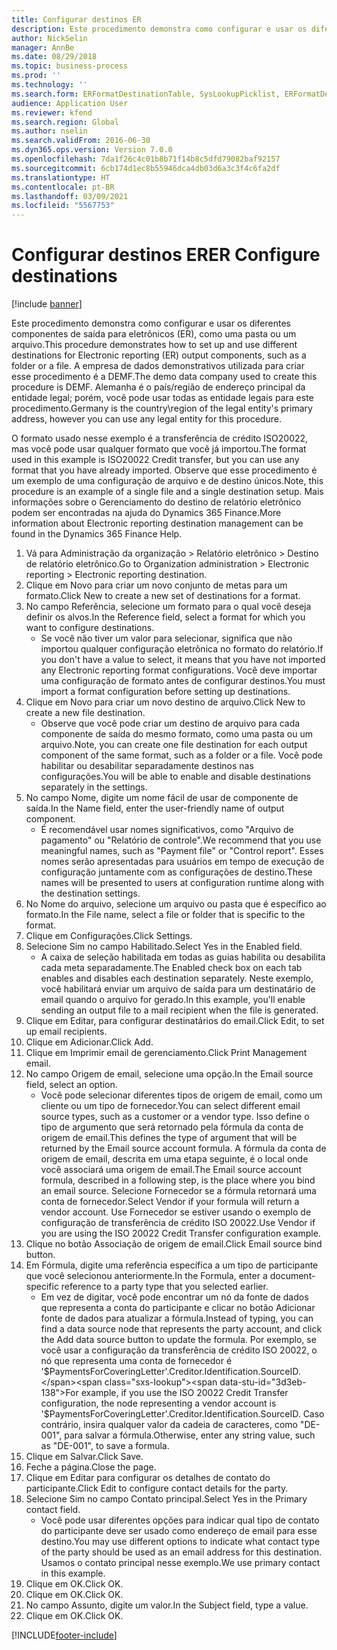 ```yaml
---
title: Configurar destinos ER
description: Este procedimento demonstra como configurar e usar os diferentes componentes de saída para eletrônicos (ER), como uma pasta ou um arquivo.
author: NickSelin
manager: AnnBe
ms.date: 08/29/2018
ms.topic: business-process
ms.prod: ''
ms.technology: ''
ms.search.form: ERFormatDestinationTable, SysLookupPicklist, ERFormatDestinationSettings, ERFormatDestinationEmailSettings, ERExpressionDesignerFormula, SRSPrintDestinationTokens
audience: Application User
ms.reviewer: kfend
ms.search.region: Global
ms.author: nselin
ms.search.validFrom: 2016-06-30
ms.dyn365.ops.version: Version 7.0.0
ms.openlocfilehash: 7da1f26c4c01b8b71f14b8c5dfd79082baf92157
ms.sourcegitcommit: 6cb174d1ec8b55946dca4db03d6a3c3f4c6fa2df
ms.translationtype: HT
ms.contentlocale: pt-BR
ms.lasthandoff: 03/09/2021
ms.locfileid: "5567753"
---
```

# <a name="er-configure-destinations"></a><span data-ttu-id="3d3eb-103">Configurar destinos ER</span><span class="sxs-lookup"><span data-stu-id="3d3eb-103">ER Configure destinations</span></span>

[!include [banner](../../includes/banner.md)]

<span data-ttu-id="3d3eb-104">Este procedimento demonstra como configurar e usar os diferentes componentes de saída para eletrônicos (ER), como uma pasta ou um arquivo.</span><span class="sxs-lookup"><span data-stu-id="3d3eb-104">This procedure demonstrates how to set up and use different destinations for Electronic reporting (ER) output components, such as a folder or a file.</span></span> <span data-ttu-id="3d3eb-105">A empresa de dados demonstrativos utilizada para criar esse procedimento é a DEMF.</span><span class="sxs-lookup"><span data-stu-id="3d3eb-105">The demo data company used to create this procedure is DEMF.</span></span> <span data-ttu-id="3d3eb-106">Alemanha é o país/região de endereço principal da entidade legal; porém, você pode usar todas as entidade legais para este procedimento.</span><span class="sxs-lookup"><span data-stu-id="3d3eb-106">Germany is the country\region of the legal entity's primary address, however you can use any legal entity for this procedure.</span></span> 

<span data-ttu-id="3d3eb-107">O formato usado nesse exemplo é a transferência de crédito ISO20022, mas você pode usar qualquer formato que você já importou.</span><span class="sxs-lookup"><span data-stu-id="3d3eb-107">The format used in this example is ISO20022 Credit transfer, but you can use any format that you have already imported.</span></span> <span data-ttu-id="3d3eb-108">Observe que esse procedimento é um exemplo de uma configuração de arquivo e de destino únicos.</span><span class="sxs-lookup"><span data-stu-id="3d3eb-108">Note, this procedure is an example of a single file and a single destination setup.</span></span> <span data-ttu-id="3d3eb-109">Mais informações sobre o Gerenciamento do destino de relatório eletrônico podem ser encontradas na ajuda do Dynamics 365 Finance.</span><span class="sxs-lookup"><span data-stu-id="3d3eb-109">More information about Electronic reporting destination management can be found in the Dynamics 365 Finance Help.</span></span>

1. <span data-ttu-id="3d3eb-110">Vá para Administração da organização > Relatório eletrônico > Destino de relatório eletrônico.</span><span class="sxs-lookup"><span data-stu-id="3d3eb-110">Go to Organization administration > Electronic reporting > Electronic reporting destination.</span></span>
2. <span data-ttu-id="3d3eb-111">Clique em Novo para criar um novo conjunto de metas para um formato.</span><span class="sxs-lookup"><span data-stu-id="3d3eb-111">Click New to create a new set of destinations for a format.</span></span>
3. <span data-ttu-id="3d3eb-112">No campo Referência, selecione um formato para o qual você deseja definir os alvos.</span><span class="sxs-lookup"><span data-stu-id="3d3eb-112">In the Reference field, select a format for which you want to configure destinations.</span></span>
    * <span data-ttu-id="3d3eb-113">Se você não tiver um valor para selecionar, significa que não importou qualquer configuração eletrônica no formato do relatório.</span><span class="sxs-lookup"><span data-stu-id="3d3eb-113">If you don't have a value to select, it means that you have not imported any Electronic reporting format configurations.</span></span> <span data-ttu-id="3d3eb-114">Você deve importar uma configuração de formato antes de configurar destinos.</span><span class="sxs-lookup"><span data-stu-id="3d3eb-114">You must import a format configuration before setting up destinations.</span></span>  
4. <span data-ttu-id="3d3eb-115">Clique em Novo para criar um novo destino de arquivo.</span><span class="sxs-lookup"><span data-stu-id="3d3eb-115">Click New to create a new file destination.</span></span>
    * <span data-ttu-id="3d3eb-116">Observe que você pode criar um destino de arquivo para cada componente de saída do mesmo formato, como uma pasta ou um arquivo.</span><span class="sxs-lookup"><span data-stu-id="3d3eb-116">Note, you can create one file destination for each output component of the same format, such as a folder or a file.</span></span> <span data-ttu-id="3d3eb-117">Você pode habilitar ou desabilitar separadamente destinos nas configurações.</span><span class="sxs-lookup"><span data-stu-id="3d3eb-117">You will be able to enable and disable destinations separately in the settings.</span></span>  
5. <span data-ttu-id="3d3eb-118">No campo Nome, digite um nome fácil de usar de componente de saída.</span><span class="sxs-lookup"><span data-stu-id="3d3eb-118">In the Name field, enter the user-friendly name of output component.</span></span>
    * <span data-ttu-id="3d3eb-119">É recomendável usar nomes significativos, como "Arquivo de pagamento" ou "Relatório de controle".</span><span class="sxs-lookup"><span data-stu-id="3d3eb-119">We recommend that you use meaningful names, such as "Payment file" or "Control report".</span></span> <span data-ttu-id="3d3eb-120">Esses nomes serão apresentadas para usuários em tempo de execução de configuração juntamente com as configurações de destino.</span><span class="sxs-lookup"><span data-stu-id="3d3eb-120">These names will be presented to users at configuration runtime along with the destination settings.</span></span>  
6. <span data-ttu-id="3d3eb-121">No Nome do arquivo, selecione um arquivo ou pasta que é específico ao formato.</span><span class="sxs-lookup"><span data-stu-id="3d3eb-121">In the File name, select a file or folder that is specific to the format.</span></span>
7. <span data-ttu-id="3d3eb-122">Clique em Configurações.</span><span class="sxs-lookup"><span data-stu-id="3d3eb-122">Click Settings.</span></span>
8. <span data-ttu-id="3d3eb-123">Selecione Sim no campo Habilitado.</span><span class="sxs-lookup"><span data-stu-id="3d3eb-123">Select Yes in the Enabled field.</span></span>
    * <span data-ttu-id="3d3eb-124">A caixa de seleção habilitada em todas as guias habilita ou desabilita cada meta separadamente.</span><span class="sxs-lookup"><span data-stu-id="3d3eb-124">The Enabled check box on each tab enables and disables each destination separately.</span></span> <span data-ttu-id="3d3eb-125">Neste exemplo, você habilitará enviar um arquivo de saída para um destinatário de email quando o arquivo for gerado.</span><span class="sxs-lookup"><span data-stu-id="3d3eb-125">In this example, you'll enable sending an output file to a mail recipient when the file is generated.</span></span>  
9. <span data-ttu-id="3d3eb-126">Clique em Editar, para configurar destinatários do email.</span><span class="sxs-lookup"><span data-stu-id="3d3eb-126">Click Edit, to set up email recipients.</span></span>
10. <span data-ttu-id="3d3eb-127">Clique em Adicionar.</span><span class="sxs-lookup"><span data-stu-id="3d3eb-127">Click Add.</span></span>
11. <span data-ttu-id="3d3eb-128">Clique em Imprimir email de gerenciamento.</span><span class="sxs-lookup"><span data-stu-id="3d3eb-128">Click Print Management email.</span></span>
12. <span data-ttu-id="3d3eb-129">No campo Origem de email, selecione uma opção.</span><span class="sxs-lookup"><span data-stu-id="3d3eb-129">In the Email source  field, select an option.</span></span>
    * <span data-ttu-id="3d3eb-130">Você pode selecionar diferentes tipos de origem de email, como um cliente ou um tipo de fornecedor.</span><span class="sxs-lookup"><span data-stu-id="3d3eb-130">You can select different email source types, such as a customer or a vendor type.</span></span> <span data-ttu-id="3d3eb-131">Isso define o tipo de argumento que será retornado pela fórmula da conta de origem de email.</span><span class="sxs-lookup"><span data-stu-id="3d3eb-131">This defines the type of argument that will be returned by the Email source account formula.</span></span> <span data-ttu-id="3d3eb-132">A fórmula da conta de origem de email, descrita em uma etapa seguinte, é o local onde você associará uma origem de email.</span><span class="sxs-lookup"><span data-stu-id="3d3eb-132">The Email source account formula, described in a following step, is the place where you bind an email source.</span></span> <span data-ttu-id="3d3eb-133">Selecione Fornecedor se a fórmula retornará uma conta de fornecedor.</span><span class="sxs-lookup"><span data-stu-id="3d3eb-133">Select Vendor if your formula will return a vendor account.</span></span> <span data-ttu-id="3d3eb-134">Use Fornecedor se estiver usando o exemplo de configuração de transferência de crédito ISO 20022.</span><span class="sxs-lookup"><span data-stu-id="3d3eb-134">Use Vendor if you are using the ISO 20022 Credit Transfer configuration example.</span></span>  
13. <span data-ttu-id="3d3eb-135">Clique no botão Associação de origem de email.</span><span class="sxs-lookup"><span data-stu-id="3d3eb-135">Click Email source bind button.</span></span>
14. <span data-ttu-id="3d3eb-136">Em Fórmula, digite uma referência específica a um tipo de participante que você selecionou anteriormente.</span><span class="sxs-lookup"><span data-stu-id="3d3eb-136">In the Formula, enter a document-specific reference to a party type that you selected earlier.</span></span>
    * <span data-ttu-id="3d3eb-137">Em vez de digitar, você pode encontrar um nó da fonte de dados que representa a conta do participante e clicar no botão Adicionar fonte de dados para atualizar a fórmula.</span><span class="sxs-lookup"><span data-stu-id="3d3eb-137">Instead of typing, you can find a data source node that represents the party account, and click the Add data source button to update the formula.</span></span> <span data-ttu-id="3d3eb-138">Por exemplo, se você usar a configuração da transferência de crédito ISO 20022, o nó que representa uma conta de fornecedor é '$PaymentsForCoveringLetter'.Creditor.Identification.SourceID.</span><span class="sxs-lookup"><span data-stu-id="3d3eb-138">For example, if you use the ISO 20022 Credit Transfer configuration, the node representing a vendor account is '$PaymentsForCoveringLetter'.Creditor.Identification.SourceID.</span></span> <span data-ttu-id="3d3eb-139">Caso contrário, insira qualquer valor da cadeia de caracteres, como "DE-001", para salvar a fórmula.</span><span class="sxs-lookup"><span data-stu-id="3d3eb-139">Otherwise, enter any string value, such as "DE-001", to save a formula.</span></span>  
15. <span data-ttu-id="3d3eb-140">Clique em Salvar.</span><span class="sxs-lookup"><span data-stu-id="3d3eb-140">Click Save.</span></span>
16. <span data-ttu-id="3d3eb-141">Feche a página.</span><span class="sxs-lookup"><span data-stu-id="3d3eb-141">Close the page.</span></span>
17. <span data-ttu-id="3d3eb-142">Clique em Editar para configurar os detalhes de contato do participante.</span><span class="sxs-lookup"><span data-stu-id="3d3eb-142">Click Edit to configure contact details for the party.</span></span>
18. <span data-ttu-id="3d3eb-143">Selecione Sim no campo Contato principal.</span><span class="sxs-lookup"><span data-stu-id="3d3eb-143">Select Yes in the Primary contact field.</span></span>
    * <span data-ttu-id="3d3eb-144">Você pode usar diferentes opções para indicar qual tipo de contato do participante deve ser usado como endereço de email para esse destino.</span><span class="sxs-lookup"><span data-stu-id="3d3eb-144">You may use different options to indicate what contact type of the party should be used as an email address for this destination.</span></span> <span data-ttu-id="3d3eb-145">Usamos o contato principal nesse exemplo.</span><span class="sxs-lookup"><span data-stu-id="3d3eb-145">We use primary contact in this example.</span></span>  
19. <span data-ttu-id="3d3eb-146">Clique em OK.</span><span class="sxs-lookup"><span data-stu-id="3d3eb-146">Click OK.</span></span>
20. <span data-ttu-id="3d3eb-147">Clique em OK.</span><span class="sxs-lookup"><span data-stu-id="3d3eb-147">Click OK.</span></span>
21. <span data-ttu-id="3d3eb-148">No campo Assunto, digite um valor.</span><span class="sxs-lookup"><span data-stu-id="3d3eb-148">In the Subject field, type a value.</span></span>
22. <span data-ttu-id="3d3eb-149">Clique em OK.</span><span class="sxs-lookup"><span data-stu-id="3d3eb-149">Click OK.</span></span>



[!INCLUDE[footer-include](../../../../includes/footer-banner.md)]